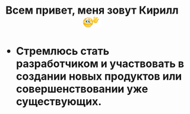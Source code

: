 <h1 align='center'>Всем привет, меня зовут Кирилл
  <img src="./hello.gif" height="30" />
<h1>
<ul>
  <li>
    <p>Стремлюсь стать разработчиком и участвовать в создании новых продуктов или совершенствовании уже существующих.</p>  
  </li>
</ul>
